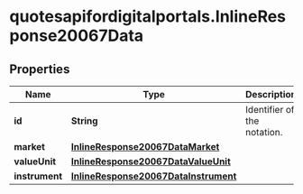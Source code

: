 # quotesapifordigitalportals.InlineResponse20067Data

## Properties

Name | Type | Description | Notes
------------ | ------------- | ------------- | -------------
**id** | **String** | Identifier of the notation. | [optional] 
**market** | [**InlineResponse20067DataMarket**](InlineResponse20067DataMarket.md) |  | [optional] 
**valueUnit** | [**InlineResponse20067DataValueUnit**](InlineResponse20067DataValueUnit.md) |  | [optional] 
**instrument** | [**InlineResponse20067DataInstrument**](InlineResponse20067DataInstrument.md) |  | [optional] 


